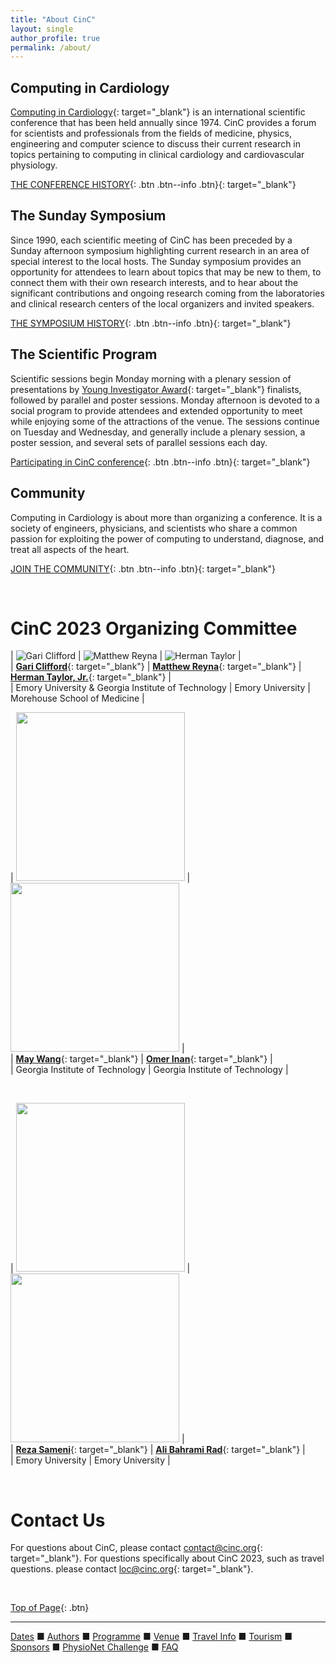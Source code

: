 ```yaml
---
title: "About CinC"
layout: single
author_profile: true
permalink: /about/
---
```

<a name="top"></a>

## Computing in Cardiology
[Computing in Cardiology](https://cinc.org/){: target="_blank"} is an international scientific conference that has been held annually since 1974. CinC provides a forum for scientists and professionals from the fields of medicine, physics, engineering and computer science to discuss their current research in topics pertaining to computing in clinical cardiology and cardiovascular physiology.

[THE CONFERENCE HISTORY](https://cinc.org/past-computing-in-cardiology-conferences/){: .btn .btn--info .btn}{: target="_blank"}

## The Sunday Symposium
Since 1990, each scientific meeting of CinC has been preceded by a Sunday afternoon symposium highlighting current research in an area of special interest to the local hosts. The Sunday symposium provides an opportunity for attendees to learn about topics that may be new to them, to connect them with their own research interests, and to hear about the significant contributions and ongoing research coming from the laboratories and clinical research centers of the local organizers and invited speakers.

[THE SYMPOSIUM HISTORY](https://cinc.org/computing-in-cardiology-sunday-symposia/){: .btn .btn--info .btn}{: target="_blank"}

## The Scientific Program
Scientific sessions begin Monday morning with a plenary session of presentations by [Young Investigator Award](https://cinc.org/rosanna-degani-young-investigator-award/){: target="_blank"} finalists, followed by parallel and poster sessions. Monday afternoon is devoted to a social program to provide attendees and extended opportunity to meet while enjoying some of the attractions of the venue. The sessions continue on Tuesday and Wednesday, and generally include a plenary session, a poster session, and several sets of parallel sessions each day. 

[Participating in CinC conference](https://cinc.org/participating-computing-in-cardiology-conferences/){: .btn .btn--info .btn}{: target="_blank"}

## Community
Computing in Cardiology is about more than organizing a conference. It is a society of engineers, physicians, and scientists who share a common passion for exploiting the power of computing to understand, diagnose, and treat all aspects of the heart.

[JOIN THE COMMUNITY](https://cinc.org/cinc-community/){: .btn .btn--info .btn}{: target="_blank"}

&nbsp;

# CinC 2023 Organizing Committee

<style>
table {border: none!important;}
table, th, td {border: none!important;}
blockquote {
    border: none!;
    padding-left: 10px;
}
</style>

| ![Gari Clifford](/assets/img/gari.jpg)    | ![Matthew Reyna](/assets/img/reyna.jpg)    | ![Herman Taylor](/assets/img/taylor.jpg)    |                                                                                                                                                                                                                                                                                           
| [**Gari Clifford**](http://gdclifford.info/){: target="_blank"} | [**Matthew Reyna**](https://reynalab.org/){: target="_blank"} | [**Herman Taylor, Jr.**](https://www.msm.edu/about_us/FacultyDirectory/Medicine/HermanATaylor/index.php){: target="_blank"} |        
| Emory University & Georgia Institute of Technology     | Emory University           | Morehouse School of Medicine          |

| <img src="/assets/img/may_wang.jpg" alt="" height=270 width=270/>    | <img src="/assets/img/inan.jpg" alt="" height=270 width=270/>    |                                                                                                                                                                                                                                                                                                 
| [**May Wang**](https://miblab.bme.gatech.edu/){: target="_blank"} | [**Omer Inan**](https://irl.gatech.edu/){: target="_blank"} |    
| Georgia Institute of Technology          | Georgia Institute of Technology          |

&nbsp; 

| <img src="/assets/img/sameni.jpg" alt="" height=270 width=270/>    | <img src="/assets/img/ali.jpg" alt="" height=270 width=270/>    |                                                                                                                                                                                                                                                                                           
| [**Reza Sameni**](https://sameni.info/){: target="_blank"} | [**Ali Bahrami Rad**](https://med.emory.edu/directory/profile/?u=ABAHRA3){: target="_blank"} |     
| Emory University          | Emory University           |

&nbsp;

# Contact Us
For questions about CinC, please contact <contact@cinc.org>{: target="_blank"}. For questions specifically about CinC 2023, such as travel questions. please contact <loc@cinc.org>{: target="_blank"}.

&nbsp;

[Top of Page](#top){: .btn}

---

[Dates](../dates/) &#9632; [Authors](../authors) &#9632; [Programme](../programme/) &#9632; [Venue](../venue/) &#9632; [Travel Info](../travel) &#9632; [Tourism](../tourism/) &#9632; [Sponsors](../sponsors/) &#9632; [PhysioNet Challenge](../challenge/) &#9632; [FAQ](../faq/)
